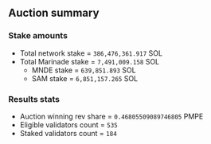 ## Auction summary

### Stake amounts
- Total network stake = `386,476,361.917` SOL
- Total Marinade stake = `7,491,009.158` SOL
  - MNDE stake = `639,851.893` SOL
  - SAM stake = `6,851,157.265` SOL

### Results stats
- Auction winning rev share = `0.46805509089746805` PMPE
- Eligible validators count = `535`
- Staked validators count = `184`
